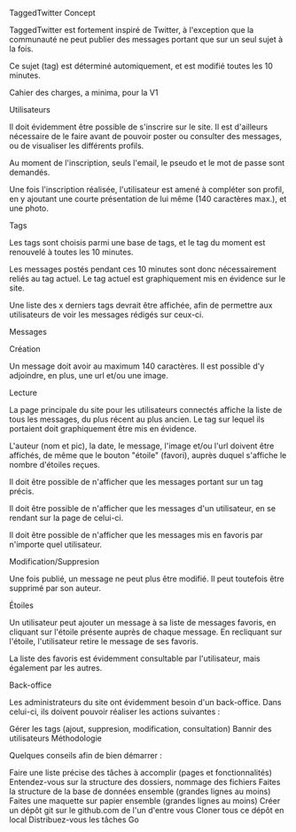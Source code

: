 TaggedTwitter
Concept

TaggedTwitter est fortement inspiré de Twitter, à l'exception que la communauté ne peut publier des messages portant que sur un seul sujet à la fois.

Ce sujet (tag) est déterminé automiquement, et est modifié toutes les 10 minutes.

Cahier des charges, a minima, pour la V1

Utilisateurs

Il doit évidemment être possible de s'inscrire sur le site. Il est d'ailleurs nécessaire de le faire avant de pouvoir poster ou consulter des messages, ou de visualiser les différents profils.

Au moment de l'inscription, seuls l'email, le pseudo et le mot de passe sont demandés.

Une fois l'inscription réalisée, l'utilisateur est amené à compléter son profil, en y ajoutant une courte présentation de lui même (140 caractères max.), et une photo.

Tags

Les tags sont choisis parmi une base de tags, et le tag du moment est renouvelé à toutes les 10 minutes.

Les messages postés pendant ces 10 minutes sont donc nécessairement reliés au tag actuel. Le tag actuel est graphiquement mis en évidence sur le site.

Une liste des x derniers tags devrait être affichée, afin de permettre aux utilisateurs de voir les messages rédigés sur ceux-ci.

Messages

Création

Un message doit avoir au maximum 140 caractères. Il est possible d'y adjoindre, en plus, une url et/ou une image.

Lecture

La page principale du site pour les utilisateurs connectés affiche la liste de tous les messages, du plus récent au plus ancien. Le tag sur lequel ils portaient doit graphiquement être mis en évidence.

L'auteur (nom et pic), la date, le message, l'image et/ou l'url doivent être affichés, de même que le bouton "étoile" (favori), auprès duquel s'affiche le nombre d'étoiles reçues.

Il doit être possible de n'afficher que les messages portant sur un tag précis.

Il doit être possible de n'afficher que les messages d'un utilisateur, en se rendant sur la page de celui-ci.

Il doit être possible de n'afficher que les messages mis en favoris par n'importe quel utilisateur.

Modification/Suppresion

Une fois publié, un message ne peut plus être modifié. Il peut toutefois être supprimé par son auteur.

Étoiles

Un utilisateur peut ajouter un message à sa liste de messages favoris, en cliquant sur l'étoile présente auprès de chaque message. En recliquant sur l'étoile, l'utilisateur retire le message de ses favoris.

La liste des favoris est évidemment consultable par l'utilisateur, mais également par les autres.

Back-office

Les administrateurs du site ont évidemment besoin d'un back-office. Dans celui-ci, ils doivent pouvoir réaliser les actions suivantes :

Gérer les tags (ajout, suppresion, modification, consultation)
Bannir des utilisateurs
Méthodologie

Quelques conseils afin de bien démarrer :

Faire une liste précise des tâches à accomplir (pages et fonctionnalités)
Entendez-vous sur la structure des dossiers, nommage des fichiers
Faites la structure de la base de données ensemble (grandes lignes au moins)
Faites une maquette sur papier ensemble (grandes lignes au moins)
Créer un dépôt git sur le github.com de l'un d'entre vous
Cloner tous ce dépôt en local
Distribuez-vous les tâches
Go
